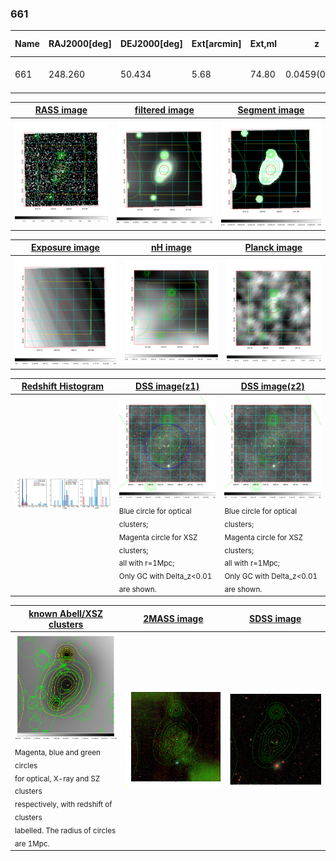<div STYLE="page-break-after: always;"></div>

### 661

|Name|RAJ2000[deg]|DEJ2000[deg] |Ext[arcmin]| Ext,ml | z | z_src| C|GC(XSZ,Delta_z<0.01)| GC(OPT,Delta_z<0.01)|GC| R_sig[arcmin] | R500[arcmin] | R500[Mpc]| CRsig[c/s] | CR500[c/s] |L500[1E44 erg/s]|F500[1E-12 erg/s/cm^2]| M500[1E14 Msun]|Tx[keV]|Cnt_sig|Beta|Rc[arcmin]|Comment|Alias|
|---|---|---|---|---|---|------|---|--------|---------|----------|---|---|---|---|---|---|---|---|---|---|---|---|---|---|
|661| 248.260| 50.434| 5.68| 74.80| 0.0459(0.005)| z1, z_opt| S| -| N| C, N, W| 27.169| 12.725| 0.688| 0.279(0.058)| 0.256(0.053)| 0.238(0.051)| 4.812(1.032)| 0.97(0.11)| 2.13(0.15)| 256.9| 0.614(-0.062+0.091)| 6.040(-1.183+1.565)| -| t295|

|[RASS image](../image/661/661_img.pdf)|[filtered image](../image/661/661_fil.pdf)|[Segment image](../image/661/661_seg.pdf)|
|-------------------|--------------------|-------------------|
| <img src="../image/661/661_img.png" width="300">  | <img src="../image/661/661_fil.png" width="300">   | <img src="../image/661/661_seg.png" width="300">  |

|[Exposure image](../image/661/661_mex.pdf)| [nH image](../image/661/661_nh.pdf)| [Planck image](../image/661/661_p.pdf)|
|-------------------|--------------------|-------------------|
|<img src="../image/661/661_mex.png" width="300">   | <img src="../image/661/661_nh.png" width="300">    | <img src="../image/661/661_p.png" width="300"> |

|[Redshift Histogram](../image/661/661_zg.pdf) | [DSS image(z1)](../image/661/661_dss_z1.pdf)      |  [DSS image(z2)](../image/661/661_dss_z2.pdf)    |
|-------------------|--------------------|-------------------|
|<img src="../image/661/661_zg.png" width="300"> |<img src="../image/661/661_dss_z1.png" width="300"> <sub><br>Blue circle for optical clusters; <br>Magenta circle for XSZ clusters; <br>all with r=1Mpc; <br>Only GC with Delta_z<0.01 are shown. </sub>| <img src="../image/661/661_dss_z2.png" width="300"><sub><br>Blue circle for optical clusters; <br>Magenta circle for XSZ clusters; <br>all with r=1Mpc; <br>Only GC with Delta_z<0.01 are shown. </sub> |

|[known Abell/XSZ clusters](../image/661/661_gc.pdf) | [2MASS image](../image/661/661_2mass.pdf)      |[SDSS image](../image/661/661_sdss.pdf)   |
|-------------------|-------------------|-------------------|
|<img src=../image/661/661_gc.png width="300"> <br><sub>Magenta, blue and green circles <br>for optical, X-ray and SZ clusters <br>respectively, with redshift of clusters <br>labelled. The radius of circles <br>are 1Mpc.</sub>|<img src="../image/661/661_2mass.png" width="300">  | <img src="../image/661/661_sdss.png" width="300">  |




